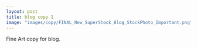 ```yaml
---
layout: post
title: blog copy 1
image: "images/copy/FINAL_New_SuperStock_Blog_StockPhoto_Important.png"
---
```

Fine Art copy for blog.